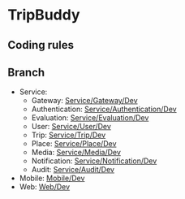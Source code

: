 # TripBuddy

## Coding rules

## Branch

* Service:
    * Gateway: [Service/Gateway/Dev](https://github.com/Dungnguyengl/TripBuddy/tree/Service/Gateway/Dev)
    * Authentication: [Service/Authentication/Dev](https://github.com/Dungnguyengl/TripBuddy/tree/Authentication/Dev)
    * Evaluation: [Service/Evaluation/Dev](https://github.com/Dungnguyengl/TripBuddy/tree/Evaluation/Dev)
    * User: [Service/User/Dev](https://github.com/Dungnguyengl/TripBuddy/tree/User/Dev)
    * Trip: [Service/Trip/Dev](https://github.com/Dungnguyengl/TripBuddy/tree/Trip/Dev)
    * Place: [Service/Place/Dev](https://github.com/Dungnguyengl/TripBuddy/tree/Place/Dev)
    * Media: [Service/Media/Dev](https://github.com/Dungnguyengl/TripBuddy/tree/Media/Dev)
    * Notification: [Service/Notification/Dev](https://github.com/Dungnguyengl/TripBuddy/tree/Notification/Dev)
    * Audit: [Service/Audit/Dev](https://github.com/Dungnguyengl/TripBuddy/tree/Audit/Dev)
* Mobile: [Mobile/Dev](https://github.com/Dungnguyengl/TripBuddy/tree/Mobile/Dev)
* Web: [Web/Dev](https://github.com/Dungnguyengl/TripBuddy/tree/Web/Dev)